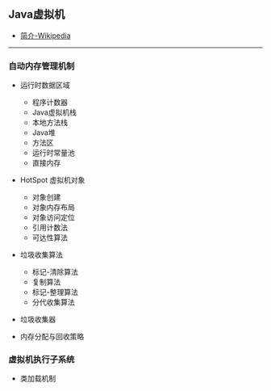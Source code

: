 ## Java虚拟机
- [简介-Wikipedia](https://en.wikipedia.org/wiki/Java_virtual_machine)
---
### 自动内存管理机制
* 运行时数据区域
    - 程序计数器
    - Java虚拟机栈
    - 本地方法栈
    - Java堆
    - 方法区
    - 运行时常量池
    - 直接内存

* HotSpot 虚拟机对象
    - 对象创建
    - 对象内存布局
    - 对象访问定位
    - 引用计数法
    - 可达性算法

* 垃圾收集算法
    - 标记-清除算法
    - 复制算法
    - 标记-整理算法
    - 分代收集算法

* 垃圾收集器

* 内存分配与回收策略


### 虚拟机执行子系统

* 类加载机制

